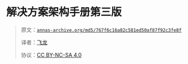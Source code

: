# 解决方案架构手册第三版

> 原文：[`annas-archive.org/md5/767f6c16a82c581ed50af87f92c3fe8f`](https://annas-archive.org/md5/767f6c16a82c581ed50af87f92c3fe8f)
> 
> 译者：[飞龙](https://github.com/wizardforcel)
> 
> 协议：[CC BY-NC-SA 4.0](http://creativecommons.org/licenses/by-nc-sa/4.0/)